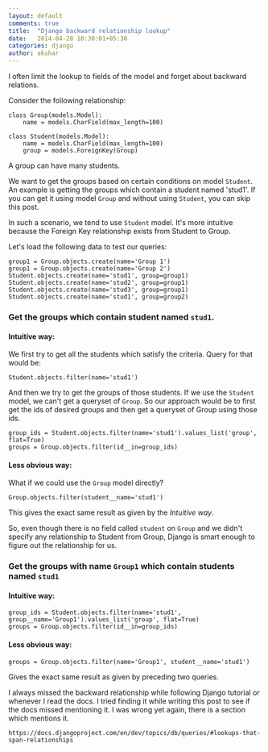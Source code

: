 ```yaml
---
layout: default
comments: true
title:  "Django backward relationship lookup"
date:   2014-04-28 10:30:01+05:30
categories: django
author: akshar
---
```

I often limit the lookup to fields of the model and forget about backward relations.

Consider the following relationship:

    class Group(models.Model):
        name = models.CharField(max_length=100)

    class Student(models.Model):
        name = models.CharField(max_length=100)
        group = models.ForeignKey(Group)

A group can have many students.

We want to get the groups based on certain conditions on model `Student`. An example is getting the groups which contain a student named 'stud1'. If you can get it using model `Group` and without using `Student`, you can skip this post.

In such a scenario, we tend to use `Student` model. It's more intuitive because the Foreign Key relationship exists from Student to Group.

Let's load the following data to test our queries:

    group1 = Group.objects.create(name='Group 1')
    group1 = Group.objects.create(name='Group 2')
    Student.objects.create(name='stud1', group=group1)
    Student.objects.create(name='stud2', group=group1)
    Student.objects.create(name='stud3', group=group1)
    Student.objects.create(name='stud1', group=group2)

### Get the groups which contain student named `stud1`.

#### Intuitive way:

We first try to get all the students which satisfy the criteria. Query for that would be:

    Student.objects.filter(name='stud1')

And then we try to get the groups of those students. If we use the `Student` model, we can't get a queryset of `Group`. So our approach would be to first get the ids of desired groups and then get a queryset of Group using those ids.

    group_ids = Student.objects.filter(name='stud1').values_list('group', flat=True)
    groups = Group.objects.filter(id__in=group_ids)

#### Less obvious way:
What if we could use the `Group` model directly?

    Group.objects.filter(student__name='stud1')

This gives the exact same result as given by the *Intuitive way*.

So, even though there is no field called `student` on `Group` and we didn't specify any relationship to Student from Group, Django is smart enough to figure out the relationship for us.

### Get the groups with name `Group1` which contain students named `stud1`

#### Intuitive way:

    group_ids = Student.objects.filter(name='stud1', group__name='Group1').values_list('group', flat=True)
    groups = Group.objects.filter(id__in=group_ids)

#### Less obvious way:

    groups = Group.objects.filter(name='Group1', student__name='stud1')

Gives the exact same result as given by preceding two queries.

I always missed the backward relationship while following Django tutorial or whenever I read the docs. I tried finding it while writing this post to see if the docs missed mentioning it. I was wrong yet again, there is a section which mentions it.

    https://docs.djangoproject.com/en/dev/topics/db/queries/#lookups-that-span-relationships

